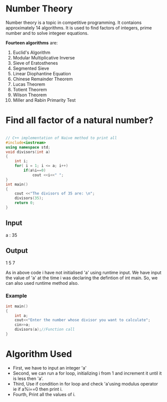 # Number Theory
Number theory is a topic in competitive programming. It contaions approximately 14 algorithms. It is used to find factors of integers, prime number and to solve integeer equations.

**Fourteen algorithms** are:

1. Euclid's Algorithm
2. Modular Multiplicative Inverse
3. Sieve of Eratosthenes
4. Segmented Sieve
5. Linear Diophantine Equation
6. Chinese Remainder Theorem
7. Lucas Theorem
8. Totient Theorem
9. Wilson Theorem
10. Miller and Rabin Primarity Test

<h1>Find all factor of a natural number?</h1>

```cpp

// C++ implementation of Naive method to print all
#include<iostream>
using namespace std;
void divisors(int a)
{
	int i;
	for( i = 1; i <= a; i++)
		if(a%i==0)
			cout <<i<<" ";
}
int main()
{
	cout <<"The divisors of 35 are: \n";
	divisors(35);
	return 0;
}
```


## Input
a : 35
## Output
1 5 7

As in above code i have not initialised 'a' using runtime input. We have input the value of 'a' at the time i was declaring the defintion of int main. So, we can also used runtime method also.
### Example

```CPP
int main()
{
	int a;
	cout<<"Enter the number whose divisor you want to calculate";
	cin>>a;
	divisors(a);//Function call
}
```

# Algorithm Used
- First, we have to input an integer 'a'<br>
- Second, we can run a for loop, initializing i from 1 and increment it until it is less then 'a'.<br>
- Third, Use if condition in for loop and check 'a'using modulus operator ie if a%i==0 then print i.<br>   
- Fourth, Print all the values of i.

